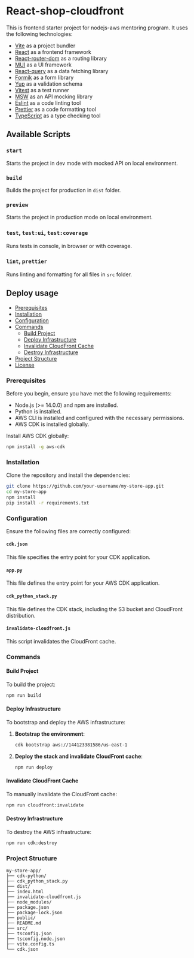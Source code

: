 # React-shop-cloudfront

This is frontend starter project for nodejs-aws mentoring program. It uses the following technologies:

- [Vite](https://vitejs.dev/) as a project bundler
- [React](https://beta.reactjs.org/) as a frontend framework
- [React-router-dom](https://reactrouterdotcom.fly.dev/) as a routing library
- [MUI](https://mui.com/) as a UI framework
- [React-query](https://react-query-v3.tanstack.com/) as a data fetching library
- [Formik](https://formik.org/) as a form library
- [Yup](https://github.com/jquense/yup) as a validation schema
- [Vitest](https://vitest.dev/) as a test runner
- [MSW](https://mswjs.io/) as an API mocking library
- [Eslint](https://eslint.org/) as a code linting tool
- [Prettier](https://prettier.io/) as a code formatting tool
- [TypeScript](https://www.typescriptlang.org/) as a type checking tool

## Available Scripts

### `start`

Starts the project in dev mode with mocked API on local environment.

### `build`

Builds the project for production in `dist` folder.

### `preview`

Starts the project in production mode on local environment.

### `test`, `test:ui`, `test:coverage`

Runs tests in console, in browser or with coverage.

### `lint`, `prettier`

Runs linting and formatting for all files in `src` folder.

## Deploy usage

- [Prerequisites](#prerequisites)
- [Installation](#installation)
- [Configuration](#configuration)
- [Commands](#commands)
  - [Build Project](#build-project)
  - [Deploy Infrastructure](#deploy-infrastructure)
  - [Invalidate CloudFront Cache](#invalidate-cloudfront-cache)
  - [Destroy Infrastructure](#destroy-infrastructure)
- [Project Structure](#project-structure)
- [License](#license)

### Prerequisites

Before you begin, ensure you have met the following requirements:
- Node.js (>= 14.0.0) and npm are installed.
- Python is installed.
- AWS CLI is installed and configured with the necessary permissions.
- AWS CDK is installed globally.

Install AWS CDK globally:
```sh
npm install -g aws-cdk
```

### Installation

Clone the repository and install the dependencies:
```sh
git clone https://github.com/your-username/my-store-app.git
cd my-store-app
npm install
pip install -r requirements.txt
```

### Configuration

Ensure the following files are correctly configured:

#### `cdk.json`

This file specifies the entry point for your CDK application.

#### `app.py`

This file defines the entry point for your AWS CDK application.

#### `cdk_python_stack.py`

This file defines the CDK stack, including the S3 bucket and CloudFront distribution.

#### `invalidate-cloudfront.js`

This script invalidates the CloudFront cache.

### Commands

#### Build Project

To build the project:
```sh
npm run build
```

#### Deploy Infrastructure

To bootstrap and deploy the AWS infrastructure:

1. **Bootstrap the environment**:
   ```sh
   cdk bootstrap aws://144123381586/us-east-1
   ```

2. **Deploy the stack and invalidate CloudFront cache**:
   ```sh
   npm run deploy
   ```

#### Invalidate CloudFront Cache

To manually invalidate the CloudFront cache:
```sh
npm run cloudfront:invalidate
```

#### Destroy Infrastructure

To destroy the AWS infrastructure:
```sh
npm run cdk:destroy
```

### Project Structure

```
my-store-app/
├── cdk-python/
├── cdk_python_stack.py
├── dist/
├── index.html
├── invalidate-cloudfront.js
├── node_modules/
├── package.json
├── package-lock.json
├── public/
├── README.md
├── src/
├── tsconfig.json
├── tsconfig.node.json
├── vite.config.ts
└── cdk.json
```
